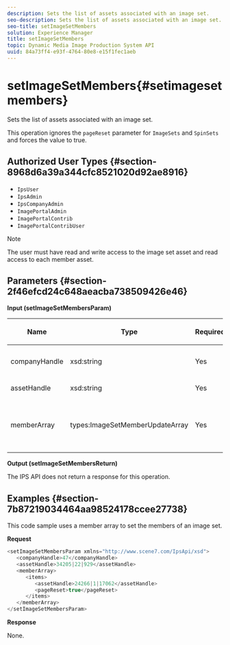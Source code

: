 ```yaml
---
description: Sets the list of assets associated with an image set.
seo-description: Sets the list of assets associated with an image set.
seo-title: setImageSetMembers
solution: Experience Manager
title: setImageSetMembers
topic: Dynamic Media Image Production System API
uuid: 84a73ff4-e93f-4764-80e8-e15f1fec1aeb
---
```


# setImageSetMembers{#setimagesetmembers}

Sets the list of assets associated with an image set.

 This operation ignores the `pageReset` parameter for `ImageSets` and `SpinSets` and forces the value to true. 

## Authorized User Types {#section-8968d6a39a344cfc8521020d92ae8916}

* `IpsUser` 
* `IpsAdmin` 
* `IpsCompanyAdmin` 
* `ImagePortalAdmin` 
* `ImagePortalContrib` 
* `ImagePortalContribUser`

>[!NOTE]
>
>The user must have read and write access to the image set asset and read access to each member asset.

## Parameters {#section-2f46efcd24c648aeacba738509426e46}

**Input (setImageSetMembersParam)** 

<table id="table_0CBBB65BCEFD4125A4069A080DFC873A"> 
 <thead> 
  <tr> 
   <th colname="col1" class="entry"> <p>Name </p> </th> 
   <th colname="col2" class="entry"> <p>Type </p> </th> 
   <th colname="col3" class="entry"> <p>Required </p> </th> 
   <th colname="col4" class="entry"> <p>Description </p> </th> 
  </tr> 
 </thead>
 <tbody> 
  <tr> 
   <td colname="col1"> <p><span class="codeph"> <span class="varname"> companyHandle</span> </span> </p> </td> 
   <td colname="col2"> <p><span class="codeph"> xsd:string</span> </p> </td> 
   <td colname="col3"> <p>Yes </p> </td> 
   <td colname="col4"> <p>Company handle. </p> </td> 
  </tr> 
  <tr> 
   <td colname="col1"> <span class="codeph"> <span class="varname"> assetHandle</span> </span> </td> 
   <td colname="col2"> <span class="codeph"> xsd:string</span> </td> 
   <td colname="col3"> Yes </td> 
   <td colname="col4"> Image set handle. </td> 
  </tr> 
  <tr> 
   <td colname="col1"> <span class="codeph"> <span class="varname"> memberArray</span> </span> </td> 
   <td colname="col2"> <span class="codeph"> types:ImageSetMemberUpdateArray</span> </td> 
   <td colname="col3"> Yes </td> 
   <td colname="col4"> Array of asset members that belong to the image set. </td> 
  </tr> 
 </tbody> 
</table>

**Output (setImageSetMembersReturn)**

The IPS API does not return a response for this operation.

## Examples {#section-7b87219034464aa98524178ccee27738}

This code sample uses a member array to set the members of an image set.

**Request** 

```java
<setImageSetMembersParam xmlns="http://www.scene7.com/IpsApi/xsd">
   <companyHandle>47</companyHandle>
   <assetHandle>34205|22|929</assetHandle>
   <memberArray>
      <items>
         <assetHandle>24266|1|17062</assetHandle>
         <pageReset>true</pageReset>
      </items>
   </memberArray>
</setImageSetMembersParam>
```

**Response**

None. 
